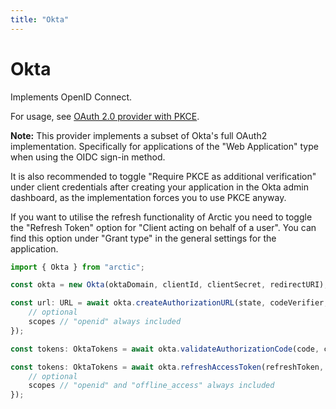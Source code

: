 ```yaml
---
title: "Okta"
---
```


# Okta

Implements OpenID Connect.

For usage, see [OAuth 2.0 provider with PKCE](/guides/oauth2-pkce).

**Note:** This provider implements a subset of Okta's full OAuth2 implementation. Specifically for applications of the "Web Application" type when using the OIDC sign-in method.

It is also recommended to toggle "Require PKCE as additional verification" under client credentials after creating your application in the Okta admin dashboard, as the implementation forces you to use PKCE anyway.

If you want to utilise the refresh functionality of Arctic you need to toggle the "Refresh Token" option for "Client acting on behalf of a user". You can find this option under "Grant type" in the general settings for the application.

```ts
import { Okta } from "arctic";

const okta = new Okta(oktaDomain, clientId, clientSecret, redirectURI);
```

```ts
const url: URL = await okta.createAuthorizationURL(state, codeVerifier, {
	// optional
	scopes // "openid" always included
});

const tokens: OktaTokens = await okta.validateAuthorizationCode(code, codeVerifier);

const tokens: OktaTokens = await okta.refreshAccessToken(refreshToken, {
	// optional
	scopes // "openid" and "offline_access" always included
});
```
